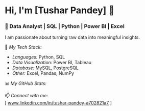 # Hi, I'm [Tushar Pandey] 👋

### 🚀 Data Analyst | SQL | Python | Power BI | Excel  

I am passionate about turning raw data into meaningful insights.  

📌 *My Tech Stack:*  
- *Languages:* Python, SQL  
- *Data Visualization:* Power BI, Tableau  
- *Database:* MySQL, PostgreSQL  
- *Other:* Excel, Pandas, NumPy  

📊 *My GitHub Stats:*  
 

📫 *Connect with me:*  
[ www.linkedin.com/in/tushar-pandey-a702821a7 ]
